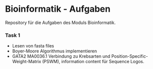 # Bioinformatik - Aufgaben

Repository für die Aufgaben des Moduls Bioinformatik.

### Task 1
- Lesen von fasta files
- Boyer-Moore Algorithmus implementieren
- GATA2 MA0036.1 Verbindung zu Krebsarten und Position-Specific-Weight-Matrix (PSWM), information content für Sequence Logos.
